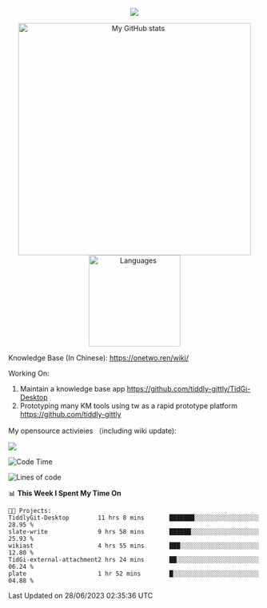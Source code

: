 <a href="https://github.com/linonetwo">
    <p align="center">
        <img src="https://github-profile-trophy.vercel.app/?username=linonetwo&column=7&theme=onedark"/>
    </p>
</a>
<a align="center" href="https://github.com/linonetwo">
  <p align="center">
    <img src="https://github-readme-stats.vercel.app/api?username=linonetwo&show_icons=true&count_private=true" alt="My GitHub stats" width="465"/>
    <img src="https://github-readme-stats.vercel.app/api/top-langs/?username=linonetwo&layout=compact&langs_count=10" alt="Languages" height="183">
  </p>
</a>

Knowledge Base (In Chinese): https://onetwo.ren/wiki/

Working On: 

1. Maintain a knowledge base app https://github.com/tiddly-gittly/TidGi-Desktop
1. Prototyping many KM tools using tw as a rapid prototype platform https://github.com/tiddly-gittly

My opensource activieies （including wiki update):

![](https://visitor-badge.glitch.me/badge?page_id=linonetwo.linonetwo)

<!--START_SECTION:waka-->
![Code Time](http://img.shields.io/badge/Code%20Time-1%2C939%20hrs%2017%20mins-blue)

![Lines of code](https://img.shields.io/badge/From%20Hello%20World%20I%27ve%20Written-55.8%20million%20lines%20of%20code-blue)

📊 **This Week I Spent My Time On** 

```text
🐱‍💻 Projects: 
TiddlyGit-Desktop        11 hrs 8 mins       ███████░░░░░░░░░░░░░░░░░░   28.95 % 
slate-write              9 hrs 58 mins       ██████░░░░░░░░░░░░░░░░░░░   25.93 % 
wikiast                  4 hrs 55 mins       ███░░░░░░░░░░░░░░░░░░░░░░   12.80 % 
TidGi-external-attachment2 hrs 24 mins       ██░░░░░░░░░░░░░░░░░░░░░░░   06.24 % 
plate                    1 hr 52 mins        █░░░░░░░░░░░░░░░░░░░░░░░░   04.88 % 
```


 Last Updated on 28/06/2023 02:35:36 UTC
<!--END_SECTION:waka-->
